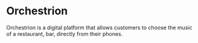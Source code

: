 # Orchestrion
Orchestrion is a digital platform that allows customers to choose the music of a restaurant, bar, directly from their phones.
